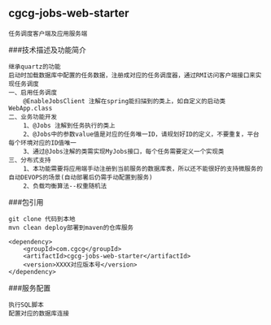 ## cgcg-jobs-web-starter

    任务调度客户端及应用服务端

###技术描述及功能简介

    继承quartz的功能
    启动时加载数据库中配置的任务数据，注册成对应的任务调度器，通过RMI访问客户端接口来实现任务调度
    一、启用任务调度
        @EnableJobsClient 注解在spring能扫描到的类上，如自定义的启动类WebApp.class
    二、业务功能开发
        1、@Jobs 注解到任务执行的类上
        2、@Jobs中的参数value值是对应的任务唯一ID，请规划好ID的定义，不要重复，平台每个环境对应的ID值唯一
        3、通过@Jobs注解的类需实现MyJobs接口，每个任务需要定义一个实现类
    三、分布式支持
        1、本功能需要将应用端手动注册到当前服务的数据库表，所以还不能很好的支持微服务的自动DEVOPS的场景(自动部署后仍需手动配置到服务)
        2、负载均衡算法--权重随机法    
###包引用

    git clone 代码到本地
    mvn clean deploy部署到maven的仓库服务
    
    <dependency>
        <groupId>com.cgcg</groupId>
        <artifactId>cgcg-jobs-web-starter</artifactId>
        <version>XXXX对应版本号</version>    
    </dependency>

###服务配置

    执行SQL脚本
    配置对应的数据库连接